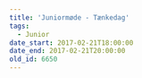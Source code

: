 ```yaml
---
title: 'Juniormøde - Tænkedag'
tags:
  - Junior
date_start: 2017-02-21T18:00:00
date_end: 2017-02-21T20:00:00
old_id: 6650
---
```


